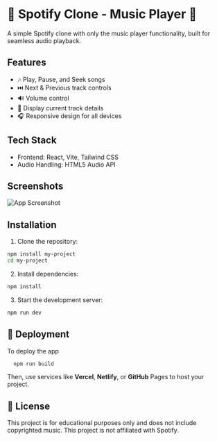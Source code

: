  
# 🎵 Spotify Clone - Music Player 🎵

A simple Spotify clone with only the music player functionality, built for seamless audio playback.

 
## Features 

- 🎶 Play, Pause, and Seek songs
- ⏭️ Next & Previous track controls
- 🔊 Volume control   
- 📜 Display current track details  
- 🎧 Responsive design for all devices  
  

## Tech Stack

- Frontend: React, Vite, Tailwind CSS
- Audio Handling: HTML5 Audio API


## Screenshots

![App Screenshot](https://via.placeholder.com/468x300?text=App+Screenshot+Here)


## Installation

1. Clone the repository:

```bash
npm install my-project
cd my-project
```
2. Install dependencies:

```bash
npm install
```
3. Start the development server:

```bash
npm run dev
```

## 🚀 Deployment

To deploy the app

```bash
  npm run build
```

Then, use services like **Vercel**, **Netlify**, or **GitHub** Pages to host your project.


## 📜 License

This project is for educational purposes only and does not include copyrighted music.
This project is not affiliated with Spotify.

